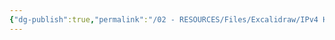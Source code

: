 ```yaml
---
{"dg-publish":true,"permalink":"/02 - RESOURCES/Files/Excalidraw/IPv4 Header 2024-07-22 12.57.51.excalidraw/","tags":["excalidraw"],"noteIcon":"","updated":"2024-11-24T22:11:11.312+01:00"}
---
```

<style> .container {font-family: sans-serif; text-align: center;} .button-wrapper button {z-index: 1;height: 40px; width: 100px; margin: 10px;padding: 5px;} .excalidraw .App-menu_top .buttonList { display: flex;} .excalidraw-wrapper { height: 800px; margin: 50px; position: relative;} :root[dir="ltr"] .excalidraw .layer-ui__wrapper .zen-mode-transition.App-menu_bottom--transition-left {transform: none;} </style><script src="https://cdn.jsdelivr.net/npm/react@17/umd/react.production.min.js"></script><script src="https://cdn.jsdelivr.net/npm/react-dom@17/umd/react-dom.production.min.js"></script><script type="text/javascript" src="https://cdn.jsdelivr.net/npm/@excalidraw/excalidraw@0/dist/excalidraw.production.min.js"></script><div id="IPv4_Header_2024-07-22_1257.51.excalidraw.md"></div><script>(function(){const InitialData={"type":"excalidraw","version":2,"source":"https://github.com/zsviczian/obsidian-excalidraw-plugin/releases/tag/2.3.0","elements":[{"type":"rectangle","version":428,"versionNonce":232806031,"index":"a0","isDeleted":false,"id":"_WY-222-EqsvTaRiDcIk3","fillStyle":"solid","strokeWidth":2,"strokeStyle":"solid","roughness":1,"opacity":100,"angle":0,"x":-1503.7511417082083,"y":-712.5072512567033,"strokeColor":"#1e1e1e","backgroundColor":"transparent","width":2228.8198383571685,"height":1225.2084125863835,"seed":400090067,"groupIds":[],"frameId":null,"roundness":null,"boundElements":[],"updated":1724140648761,"link":null,"locked":false},{"type":"rectangle","version":545,"versionNonce":2145476065,"index":"a1","isDeleted":false,"id":"_jS5qc3Qt3RrBcP_QdvAp","fillStyle":"solid","strokeWidth":2,"strokeStyle":"solid","roughness":1,"opacity":100,"angle":0,"x":-1503.7511417082083,"y":-712.5072512567033,"strokeColor":"#1e1e1e","backgroundColor":"transparent","width":350.9280160000892,"height":184.21988065141326,"seed":974656787,"groupIds":[],"frameId":null,"roundness":null,"boundElements":[{"type":"text","id":"vFdUyeX7"}],"updated":1724140648761,"link":null,"locked":false},{"type":"text","version":336,"versionNonce":1876208815,"index":"a2","isDeleted":false,"id":"vFdUyeX7","fillStyle":"solid","strokeWidth":2,"strokeStyle":"solid","roughness":1,"opacity":100,"angle":0,"x":-1387.3671126510349,"y":-665.3973109309967,"strokeColor":"#1e1e1e","backgroundColor":"transparent","width":118.15995788574219,"height":90,"seed":1782100029,"groupIds":[],"frameId":null,"roundness":null,"boundElements":[],"updated":1724140648761,"link":null,"locked":false,"fontSize":36,"fontFamily":1,"text":"Version\n4 bits","rawText":"Version\n4 bits","textAlign":"center","verticalAlign":"middle","containerId":"_jS5qc3Qt3RrBcP_QdvAp","originalText":"Version\n4 bits","autoResize":true,"lineHeight":1.25},{"type":"rectangle","version":681,"versionNonce":1494826703,"index":"a3","isDeleted":false,"id":"BNF_AstRb-FCRYAkhUjZX","fillStyle":"solid","strokeWidth":2,"strokeStyle":"solid","roughness":1,"opacity":100,"angle":0,"x":-1151.4233330635243,"y":-714.5895827599779,"strokeColor":"#1e1e1e","backgroundColor":"transparent","width":352.32780864468475,"height":184.21988065141326,"seed":1584798099,"groupIds":[],"frameId":null,"roundness":null,"boundElements":[{"type":"text","id":"3p0uE3RN"}],"updated":1724140648761,"link":null,"locked":false},{"type":"text","version":484,"versionNonce":1329207713,"index":"a4","isDeleted":false,"id":"3p0uE3RN","fillStyle":"solid","strokeWidth":2,"strokeStyle":"solid","roughness":1,"opacity":100,"angle":0,"x":-1101.0793902890334,"y":-667.4796424342713,"strokeColor":"#1e1e1e","backgroundColor":"transparent","width":251.63992309570312,"height":90,"seed":2051239731,"groupIds":[],"frameId":null,"roundness":null,"boundElements":[],"updated":1724140648761,"link":null,"locked":false,"fontSize":36,"fontFamily":1,"text":"Header Length\n4 bits","rawText":"Header Length\n4 bits","textAlign":"center","verticalAlign":"middle","containerId":"BNF_AstRb-FCRYAkhUjZX","originalText":"Header Length\n4 bits","autoResize":true,"lineHeight":1.25},{"type":"rectangle","version":585,"versionNonce":1256734081,"index":"a5","isDeleted":false,"id":"rMZn2gjtdQlQtz1HYhlks","fillStyle":"solid","strokeWidth":2,"strokeStyle":"solid","roughness":1,"opacity":100,"angle":0,"x":-795.0711205656272,"y":-711.6959173066243,"strokeColor":"#1e1e1e","backgroundColor":"transparent","width":380.32366153659444,"height":184.21988065141326,"seed":304706589,"groupIds":[],"frameId":null,"roundness":null,"boundElements":[{"type":"text","id":"spxW9cLp"}],"updated":1724140648761,"link":null,"locked":false},{"type":"text","version":390,"versionNonce":1692735247,"index":"a6","isDeleted":false,"id":"spxW9cLp","fillStyle":"solid","strokeWidth":2,"strokeStyle":"solid","roughness":1,"opacity":100,"angle":0,"x":-746.1852297387362,"y":-664.5859769809177,"strokeColor":"#1e1e1e","backgroundColor":"transparent","width":282.5518798828125,"height":90,"seed":813623421,"groupIds":[],"frameId":null,"roundness":null,"boundElements":[],"updated":1724140648761,"link":null,"locked":false,"fontSize":36,"fontFamily":1,"text":"Type of Service\n8 bits","rawText":"Type of Service\n8 bits","textAlign":"center","verticalAlign":"middle","containerId":"rMZn2gjtdQlQtz1HYhlks","originalText":"Type of Service\n8 bits","autoResize":true,"lineHeight":1.25},{"type":"rectangle","version":463,"versionNonce":2037210415,"index":"a9","isDeleted":false,"id":"EQaDhJB55XrkOIz0rg6oS","fillStyle":"solid","strokeWidth":2,"strokeStyle":"solid","roughness":1,"opacity":100,"angle":0,"x":-418.3037497214293,"y":-709.968025208162,"strokeColor":"#1e1e1e","backgroundColor":"transparent","width":1142.2307979899192,"height":182.53629347855278,"seed":1836632851,"groupIds":[],"frameId":null,"roundness":null,"boundElements":[{"type":"text","id":"jUjuSR4h"}],"updated":1724140648761,"link":null,"locked":false},{"type":"text","version":315,"versionNonce":612733249,"index":"aA","isDeleted":false,"id":"jUjuSR4h","fillStyle":"solid","strokeWidth":2,"strokeStyle":"solid","roughness":1,"opacity":100,"angle":0,"x":33.735675762788105,"y":-663.6998784688856,"strokeColor":"#1e1e1e","backgroundColor":"transparent","width":238.15194702148438,"height":90,"seed":677872221,"groupIds":[],"frameId":null,"roundness":null,"boundElements":[],"updated":1724140648761,"link":null,"locked":false,"fontSize":36,"fontFamily":1,"text":"Total Length\n16 bits","rawText":"Total Length\n16 bits","textAlign":"center","verticalAlign":"middle","containerId":"EQaDhJB55XrkOIz0rg6oS","originalText":"Total Length\n16 bits","autoResize":true,"lineHeight":1.25},{"type":"rectangle","version":383,"versionNonce":1126416673,"index":"aB","isDeleted":false,"id":"eNIO9K6zyokOmPqdr_kV0","fillStyle":"solid","strokeWidth":2,"strokeStyle":"solid","roughness":1,"opacity":100,"angle":0,"x":-1499.8986060076404,"y":-529.3000095009154,"strokeColor":"#1e1e1e","backgroundColor":"transparent","width":1085.2144844066324,"height":210.99603866316446,"seed":556877427,"groupIds":[],"frameId":null,"roundness":null,"boundElements":[{"type":"text","id":"mIpFmE20"}],"updated":1724140648761,"link":null,"locked":false},{"type":"text","version":317,"versionNonce":1120738671,"index":"aBV","isDeleted":false,"id":"mIpFmE20","fillStyle":"solid","strokeWidth":2,"strokeStyle":"solid","roughness":1,"opacity":100,"angle":0,"x":-1060.4312716412383,"y":-448.8019901693332,"strokeColor":"#1e1e1e","backgroundColor":"transparent","width":206.27981567382812,"height":50,"seed":641723891,"groupIds":[],"frameId":null,"roundness":null,"boundElements":[],"updated":1724140648761,"link":null,"locked":false,"fontSize":20,"fontFamily":1,"text":"Identification number\n16 bits","rawText":"Identification number\n16 bits","textAlign":"center","verticalAlign":"middle","containerId":"eNIO9K6zyokOmPqdr_kV0","originalText":"Identification number\n16 bits","autoResize":true,"lineHeight":1.25},{"type":"rectangle","version":391,"versionNonce":1027970959,"index":"aE","isDeleted":false,"id":"EdlsY75E60FqQdKEcYK8n","fillStyle":"solid","strokeWidth":2,"strokeStyle":"solid","roughness":1,"opacity":50,"angle":0,"x":-412.3192332029553,"y":-529.5353412563637,"strokeColor":"#1e1e1e","backgroundColor":"transparent","width":300.33531997497244,"height":209.3057958946717,"seed":1633381501,"groupIds":[],"frameId":null,"roundness":null,"boundElements":[{"type":"text","id":"VndzRqwa"}],"updated":1724140648761,"link":null,"locked":false},{"type":"text","version":338,"versionNonce":1428991201,"index":"aEV","isDeleted":false,"id":"VndzRqwa","fillStyle":"solid","strokeWidth":2,"strokeStyle":"solid","roughness":1,"opacity":50,"angle":0,"x":-287.7015610084378,"y":-437.38244330902785,"strokeColor":"#1e1e1e","backgroundColor":"transparent","width":51.0999755859375,"height":25,"seed":779111219,"groupIds":[],"frameId":null,"roundness":null,"boundElements":[],"updated":1724140648761,"link":null,"locked":false,"fontSize":20,"fontFamily":1,"text":"Flags","rawText":"Flags","textAlign":"center","verticalAlign":"middle","containerId":"EdlsY75E60FqQdKEcYK8n","originalText":"Flags","autoResize":true,"lineHeight":1.25},{"type":"rectangle","version":509,"versionNonce":1940285633,"index":"aF","isDeleted":false,"id":"9NfoPbN-ddaiyG7tAAyCG","fillStyle":"solid","strokeWidth":2,"strokeStyle":"solid","roughness":1,"opacity":100,"angle":0,"x":-110.79369044127384,"y":-527.3288297701106,"strokeColor":"#1e1e1e","backgroundColor":"transparent","width":833.406259333936,"height":209.3057958946717,"seed":1569035155,"groupIds":[],"frameId":null,"roundness":null,"boundElements":[{"type":"text","id":"etr6LHPy"}],"updated":1724140648761,"link":null,"locked":false},{"type":"text","version":493,"versionNonce":1323450319,"index":"aG","isDeleted":false,"id":"etr6LHPy","fillStyle":"solid","strokeWidth":2,"strokeStyle":"solid","roughness":1,"opacity":100,"angle":0,"x":157.6435090499129,"y":-467.6759318227747,"strokeColor":"#1e1e1e","backgroundColor":"transparent","width":296.5318603515625,"height":90,"seed":1427267229,"groupIds":[],"frameId":null,"roundness":null,"boundElements":[],"updated":1724140648761,"link":null,"locked":false,"fontSize":36,"fontFamily":1,"text":"Fragment Offset\n13 bits","rawText":"Fragment Offset\n13 bits","textAlign":"center","verticalAlign":"middle","containerId":"9NfoPbN-ddaiyG7tAAyCG","originalText":"Fragment Offset\n13 bits","autoResize":true,"lineHeight":1.25},{"type":"rectangle","version":403,"versionNonce":591883759,"index":"aH","isDeleted":false,"id":"WDKlYut8Zfj9ggPaAX0cR","fillStyle":"solid","strokeWidth":2,"strokeStyle":"solid","roughness":1,"opacity":100,"angle":0,"x":-410.37850263901123,"y":-527.6903166405782,"strokeColor":"#1e1e1e","backgroundColor":"transparent","width":97.24875215084441,"height":209.3057958946717,"seed":685804893,"groupIds":[],"frameId":null,"roundness":null,"boundElements":[{"type":"text","id":"jvdLeaAS"}],"updated":1724140648761,"link":null,"locked":false},{"type":"text","version":352,"versionNonce":698477697,"index":"aI","isDeleted":false,"id":"jvdLeaAS","fillStyle":"solid","strokeWidth":2,"strokeStyle":"solid","roughness":1,"opacity":100,"angle":0,"x":-374.13812161974136,"y":-445.53741869324233,"strokeColor":"#1e1e1e","backgroundColor":"transparent","width":24.767990112304688,"height":45,"seed":695920797,"groupIds":[],"frameId":null,"roundness":null,"boundElements":[],"updated":1724140648761,"link":null,"locked":false,"fontSize":36,"fontFamily":1,"text":"0","rawText":"0","textAlign":"center","verticalAlign":"middle","containerId":"WDKlYut8Zfj9ggPaAX0cR","originalText":"0","autoResize":true,"lineHeight":1.25},{"type":"rectangle","version":393,"versionNonce":1922217057,"index":"aJ","isDeleted":false,"id":"BTVDFgXd1JRbEREJ726zV","fillStyle":"solid","strokeWidth":2,"strokeStyle":"solid","roughness":1,"opacity":100,"angle":0,"x":-312.90108314018653,"y":-525.7340329886354,"strokeColor":"#1e1e1e","backgroundColor":"transparent","width":101.36876625639914,"height":204.13612737809947,"seed":260259837,"groupIds":[],"frameId":null,"roundness":null,"boundElements":[{"type":"text","id":"peaU81xx"}],"updated":1724140648761,"link":null,"locked":false},{"type":"text","version":348,"versionNonce":1013579311,"index":"aK","isDeleted":false,"id":"peaU81xx","fillStyle":"solid","strokeWidth":2,"strokeStyle":"solid","roughness":1,"opacity":100,"angle":0,"x":-276.2566932981198,"y":-468.66596929958564,"strokeColor":"#1e1e1e","backgroundColor":"transparent","width":28.079986572265625,"height":90,"seed":477378653,"groupIds":[],"frameId":null,"roundness":null,"boundElements":[],"updated":1724140648761,"link":null,"locked":false,"fontSize":36,"fontFamily":1,"text":"D\nF","rawText":"D\nF","textAlign":"center","verticalAlign":"middle","containerId":"BTVDFgXd1JRbEREJ726zV","originalText":"D\nF","autoResize":true,"lineHeight":1.25},{"type":"rectangle","version":399,"versionNonce":1510498383,"index":"aP","isDeleted":false,"id":"TOjsIPlK3giAGOGJh8hk3","fillStyle":"solid","strokeWidth":2,"strokeStyle":"solid","roughness":1,"opacity":100,"angle":0,"x":-209.47300489239524,"y":-528.1028674151434,"strokeColor":"#1e1e1e","backgroundColor":"transparent","width":101.36876625639914,"height":204.13612737809947,"seed":1443938877,"groupIds":[],"frameId":null,"roundness":null,"boundElements":[{"type":"text","id":"hMPVn4mW"}],"updated":1724140648761,"link":null,"locked":false},{"type":"text","version":361,"versionNonce":1902628897,"index":"aQ","isDeleted":false,"id":"hMPVn4mW","fillStyle":"solid","strokeWidth":2,"strokeStyle":"solid","roughness":1,"opacity":100,"angle":0,"x":-172.5766161489613,"y":-471.0348037260936,"strokeColor":"#1e1e1e","backgroundColor":"transparent","width":27.57598876953125,"height":90,"seed":848786077,"groupIds":[],"frameId":null,"roundness":null,"boundElements":[],"updated":1724140648761,"link":null,"locked":false,"fontSize":36,"fontFamily":1,"text":"M\nF","rawText":"M\nF","textAlign":"center","verticalAlign":"middle","containerId":"TOjsIPlK3giAGOGJh8hk3","originalText":"M\nF","autoResize":true,"lineHeight":1.25},{"type":"rectangle","version":427,"versionNonce":2065376257,"index":"aV","isDeleted":false,"id":"lVpUvXsIBQ2QOCzh0wQyy","fillStyle":"solid","strokeWidth":2,"strokeStyle":"solid","roughness":1,"opacity":100,"angle":0,"x":-1501.0195764939533,"y":-315.88964678206173,"strokeColor":"#1e1e1e","backgroundColor":"transparent","width":568.4896712807198,"height":203.48446886978275,"seed":376201171,"groupIds":[],"frameId":null,"roundness":null,"boundElements":[{"type":"text","id":"ILP5RCCw"}],"updated":1724140648761,"link":null,"locked":false},{"type":"text","version":315,"versionNonce":848943247,"index":"aW","isDeleted":false,"id":"ILP5RCCw","fillStyle":"solid","strokeWidth":2,"strokeStyle":"solid","roughness":1,"opacity":100,"angle":0,"x":-1323.391577401445,"y":-259.14741234717036,"strokeColor":"#1e1e1e","backgroundColor":"transparent","width":213.23367309570312,"height":90,"seed":450669011,"groupIds":[],"frameId":null,"roundness":null,"boundElements":[],"updated":1724140648762,"link":"[[TTL]]","locked":false,"fontSize":36,"fontFamily":1,"text":"📍[[TTL]]\n8 bits","rawText":"[[TTL]]\n8 bits","textAlign":"center","verticalAlign":"middle","containerId":"lVpUvXsIBQ2QOCzh0wQyy","originalText":"📍[[TTL]]\n8 bits","autoResize":true,"lineHeight":1.25},{"type":"rectangle","version":507,"versionNonce":101576367,"index":"aX","isDeleted":false,"id":"gW2sxoht5R8QgK_OkIZ0b","fillStyle":"solid","strokeWidth":2,"strokeStyle":"solid","roughness":1,"opacity":100,"angle":0,"x":-935.1647274764381,"y":-320.337376181428,"strokeColor":"#1e1e1e","backgroundColor":"transparent","width":514.9147284375106,"height":203.48446886978275,"seed":2008390707,"groupIds":[],"frameId":null,"roundness":null,"boundElements":[{"type":"text","id":"RuGxKeOy"}],"updated":1724140648762,"link":null,"locked":false},{"type":"text","version":404,"versionNonce":487643073,"index":"aY","isDeleted":false,"id":"RuGxKeOy","fillStyle":"solid","strokeWidth":2,"strokeStyle":"solid","roughness":1,"opacity":100,"angle":0,"x":-751.2013436653976,"y":-263.5951417465366,"strokeColor":"#1e1e1e","backgroundColor":"transparent","width":146.9879608154297,"height":90,"seed":1371119059,"groupIds":[],"frameId":null,"roundness":null,"boundElements":[],"updated":1724140648762,"link":null,"locked":false,"fontSize":36,"fontFamily":1,"text":"Protocol\n8 bits","rawText":"Protocol\n8 bits","textAlign":"center","verticalAlign":"middle","containerId":"gW2sxoht5R8QgK_OkIZ0b","originalText":"Protocol\n8 bits","autoResize":true,"lineHeight":1.25},{"type":"rectangle","version":396,"versionNonce":1199716257,"index":"ad","isDeleted":false,"id":"zMUgsRAQpgEiHicdbo9vZ","fillStyle":"solid","strokeWidth":2,"strokeStyle":"solid","roughness":1,"opacity":100,"angle":0,"x":-414.61453734593624,"y":-318.23690232639484,"strokeColor":"#1e1e1e","backgroundColor":"transparent","width":1143.003534188982,"height":200.73520275674346,"seed":1616397747,"groupIds":[],"frameId":null,"roundness":null,"boundElements":[{"type":"text","id":"hGFxjd0L"}],"updated":1724140648762,"link":null,"locked":false},{"type":"text","version":314,"versionNonce":311906031,"index":"ae","isDeleted":false,"id":"hGFxjd0L","fillStyle":"solid","strokeWidth":2,"strokeStyle":"solid","roughness":1,"opacity":100,"angle":0,"x":11.321281262226648,"y":-262.8693009480231,"strokeColor":"#1e1e1e","backgroundColor":"transparent","width":291.13189697265625,"height":90,"seed":1495336285,"groupIds":[],"frameId":null,"roundness":null,"boundElements":[],"updated":1724140648762,"link":null,"locked":false,"fontSize":36,"fontFamily":1,"text":"Header checksum\n16 bits","rawText":"Header checksum\n16 bits","textAlign":"center","verticalAlign":"middle","containerId":"zMUgsRAQpgEiHicdbo9vZ","originalText":"Header checksum\n16 bits","autoResize":true,"lineHeight":1.25},{"type":"rectangle","version":387,"versionNonce":1204656399,"index":"af","isDeleted":false,"id":"bhiHi4_k45mEXyfrqlRCb","fillStyle":"solid","strokeWidth":2,"strokeStyle":"solid","roughness":1,"opacity":100,"angle":0,"x":-1501.7790473438617,"y":-114.82276804656783,"strokeColor":"#1e1e1e","backgroundColor":"transparent","width":2227.3623443522197,"height":176.8380580976852,"seed":1870225149,"groupIds":[],"frameId":null,"roundness":null,"boundElements":[{"type":"text","id":"GnY0NtQR"}],"updated":1724140648762,"link":null,"locked":false},{"type":"text","version":320,"versionNonce":406815585,"index":"ag","isDeleted":false,"id":"GnY0NtQR","fillStyle":"solid","strokeWidth":2,"strokeStyle":"solid","roughness":1,"opacity":100,"angle":0,"x":-555.2198234099394,"y":-71.40373899772523,"strokeColor":"#1e1e1e","backgroundColor":"transparent","width":334.243896484375,"height":90,"seed":256105747,"groupIds":[],"frameId":null,"roundness":null,"boundElements":[],"updated":1724140648762,"link":null,"locked":false,"fontSize":36,"fontFamily":1,"text":"Source IP Address\n32 bits","rawText":"Source IP Address\n32 bits","textAlign":"center","verticalAlign":"middle","containerId":"bhiHi4_k45mEXyfrqlRCb","originalText":"Source IP Address\n32 bits","autoResize":true,"lineHeight":1.25},{"type":"rectangle","version":455,"versionNonce":723152705,"index":"ah","isDeleted":false,"id":"f1fa1jYgbh56owtqpbdJR","fillStyle":"solid","strokeWidth":2,"strokeStyle":"solid","roughness":1,"opacity":100,"angle":0,"x":-1495.543430478374,"y":58.85746758508719,"strokeColor":"#1e1e1e","backgroundColor":"transparent","width":2227.3623443522197,"height":176.8380580976852,"seed":320251603,"groupIds":[],"frameId":null,"roundness":null,"boundElements":[{"type":"text","id":"sIpDS0me"}],"updated":1724140648762,"link":null,"locked":false},{"type":"text","version":401,"versionNonce":2105008463,"index":"ai","isDeleted":false,"id":"sIpDS0me","fillStyle":"solid","strokeWidth":2,"strokeStyle":"solid","roughness":1,"opacity":100,"angle":0,"x":-591.8961938491391,"y":102.2764966339298,"strokeColor":"#1e1e1e","backgroundColor":"transparent","width":420.06787109375,"height":90,"seed":2111853683,"groupIds":[],"frameId":null,"roundness":null,"boundElements":[],"updated":1724140648762,"link":null,"locked":false,"fontSize":36,"fontFamily":1,"text":"Destination IP Address\n32 bits","rawText":"Destination IP Address\n32 bits","textAlign":"center","verticalAlign":"middle","containerId":"f1fa1jYgbh56owtqpbdJR","originalText":"Destination IP Address\n32 bits","autoResize":true,"lineHeight":1.25},{"type":"rectangle","version":383,"versionNonce":28106607,"index":"aj","isDeleted":false,"id":"TYG46jhrZgaBeX5YQjjSC","fillStyle":"solid","strokeWidth":2,"strokeStyle":"solid","roughness":1,"opacity":100,"angle":0,"x":-1496.7905538514715,"y":229.37988075071235,"strokeColor":"#1e1e1e","backgroundColor":"transparent","width":2227.3623443522206,"height":290.5196668747685,"seed":1232513523,"groupIds":[],"frameId":null,"roundness":null,"boundElements":[{"type":"text","id":"0khC6kpn"}],"updated":1724140648762,"link":null,"locked":false},{"type":"text","version":323,"versionNonce":1671844609,"index":"ak","isDeleted":false,"id":"0khC6kpn","fillStyle":"solid","strokeWidth":2,"strokeStyle":"solid","roughness":1,"opacity":100,"angle":0,"x":-562.2053289409862,"y":329.6397141880966,"strokeColor":"#1e1e1e","backgroundColor":"transparent","width":358.19189453125,"height":90,"seed":570279613,"groupIds":[],"frameId":null,"roundness":null,"boundElements":[],"updated":1724140648762,"link":null,"locked":false,"fontSize":36,"fontFamily":1,"text":"Options and Padding\nbis 60 bytes","rawText":"Options and Padding\nbis 60 bytes","textAlign":"center","verticalAlign":"middle","containerId":"TYG46jhrZgaBeX5YQjjSC","originalText":"Options and Padding\nbis 60 bytes","autoResize":true,"lineHeight":1.25}],"appState":{"theme":"dark","viewBackgroundColor":"#ffffff","currentItemStrokeColor":"#1e1e1e","currentItemBackgroundColor":"transparent","currentItemFillStyle":"solid","currentItemStrokeWidth":2,"currentItemStrokeStyle":"solid","currentItemRoughness":1,"currentItemOpacity":100,"currentItemFontFamily":1,"currentItemFontSize":36,"currentItemTextAlign":"left","currentItemStartArrowhead":null,"currentItemEndArrowhead":"arrow","scrollX":2495.1327805838473,"scrollY":2529.0637675672474,"zoom":{"value":0.20000000000000007},"currentItemRoundness":"sharp","gridSize":null,"gridColor":{"Bold":"#C9C9C9","Regular":"#EDEDED"},"currentStrokeOptions":null,"previousGridSize":null,"frameRendering":{"enabled":true,"clip":true,"name":true,"outline":true},"objectsSnapModeEnabled":false},"files":{}};InitialData.scrollToContent=true;App=()=>{const e=React.useRef(null),t=React.useRef(null),[n,i]=React.useState({width:void 0,height:void 0});return React.useEffect(()=>{i({width:t.current.getBoundingClientRect().width,height:t.current.getBoundingClientRect().height});const e=()=>{i({width:t.current.getBoundingClientRect().width,height:t.current.getBoundingClientRect().height})};return window.addEventListener("resize",e),()=>window.removeEventListener("resize",e)},[t]),React.createElement(React.Fragment,null,React.createElement("div",{className:"excalidraw-wrapper",ref:t},React.createElement(ExcalidrawLib.Excalidraw,{ref:e,width:n.width,height:n.height,initialData:InitialData,viewModeEnabled:!0,zenModeEnabled:!0,gridModeEnabled:!1})))},excalidrawWrapper=document.getElementById("IPv4_Header_2024-07-22_1257.51.excalidraw.md");ReactDOM.render(React.createElement(App),excalidrawWrapper);})();</script>